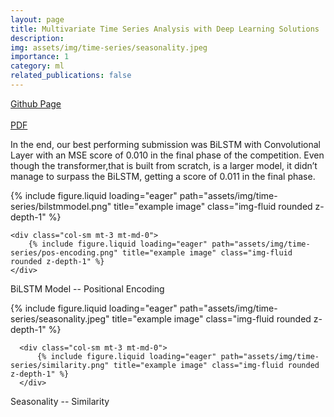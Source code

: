```yaml
---
layout: page
title: Multivariate Time Series Analysis with Deep Learning Solutions
description:
img: assets/img/time-series/seasonality.jpeg
importance: 1
category: ml
related_publications: false
---
```


<a href="https://github.com/mehmetemreakbulut/multivariate-time-series-analysis-dlsolutions">Github Page</a>
<br><br>
[PDF](https://github.com/mehmetemreakbulut/multivariate-time-series-analysis-dlsolutions/blob/master/report.pdf)

In the end, our best performing submission was BiLSTM with Convolutional Layer with an MSE score of 0.010 in the final phase of the
competition. Even though the transformer,that is built from scratch, is a larger model,
it didn’t manage to surpass the BiLSTM, getting a score of 0.011 in the final phase.

<div class="row">
    <div class="col-sm mt-3 mt-md-0">
        {% include figure.liquid loading="eager" path="assets/img/time-series/bilstmmodel.png" title="example image" class="img-fluid rounded z-depth-1" %}
    </div>

    <div class="col-sm mt-3 mt-md-0">
        {% include figure.liquid loading="eager" path="assets/img/time-series/pos-encoding.png" title="example image" class="img-fluid rounded z-depth-1" %}
    </div>
</div>
<div class="caption">
    <p>BiLSTM Model  --  Positional Encoding</p>
</div>

  <div class="row">
      <div class="col-sm mt-3 mt-md-0">
          {% include figure.liquid loading="eager" path="assets/img/time-series/seasonality.jpeg" title="example image" class="img-fluid rounded z-depth-1" %}
      </div>

      <div class="col-sm mt-3 mt-md-0">
          {% include figure.liquid loading="eager" path="assets/img/time-series/similarity.png" title="example image" class="img-fluid rounded z-depth-1" %}
      </div>
  </div>
  <div class="caption">
      <p>Seasonality  --  Similarity</p>
      </div>

